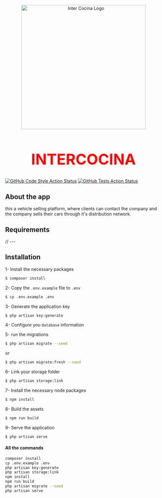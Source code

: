 <p align="center">
    <a href="https://intercocina.com" target="_blank">
        <img src="[https://intercocina.com/wp-content/uploads/2023/09/cropped-COPIE-184x87.png](https://intercocina.com/assets/imgs/intercocina-logo.png)\" width="400" alt="Inter Cocina Logo">
    </a>
</p>
<h1 style="font-size: 48px; text-align: center; color: #ff0000;">INTERCOCINA</h1>
<p align="center">

[![GitHub Code Style Action Status](https://img.shields.io/github/actions/workflow/status/digiton-ma/bazzma/pint.yml?branch=master&label=code%20style&style=flat-square)](https://github.com/digiton-ma/bazzma/actions?query=workflow%3A"pint"+branch%3Amaster)
[![GitHub Tests Action Status](https://img.shields.io/github/actions/workflow/status/digiton-ma/bazzma/run-tests.yml?branch=main&label=tests&style=flat-square)](https://github.com/digiton-ma/bazzma/actions?query=workflow%3Arun-tests+branch%3Amain)

</p>


## About the app
this a vehicle selling platform, where clients can contact the company 
and the company sells their cars through it's distribution network.

## Requirements

// ---

## Installation

1- Install the necessary packages
```bash
$ composer install
```

2- Copy the `.env.example` file to `.env`
```bash
$ cp .env.example .env
```

3- Generate the application key
```bash
$ php artisan key:generate
```

4- Configure you `database` information

5- run the migrations
```bash 
$ php artisan migrate --seed
```
or
```bash 
$ php artisan migrate:fresh --seed
```
6- Link your storage folder
```bash
$ php artisan storage:link
```

7- Install the necessary node packages
```bash
$ npm install
```

8- Build the assets
```bash
$ npm run build
```

9- Serve the application
```bash
$ php artisan serve
```

#### All the commands
```bash
composer install
cp .env.example .env
php artisan key:generate
php artisan storage:link
npm install
npm run build
php artisan migrate --seed
php artisan serve
```
